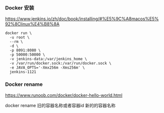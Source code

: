 
### Docker 安装
https://www.jenkins.io/zh/doc/book/installing/#%E5%9C%A8macos%E5%92%8Clinux%E4%B8%8A

```
docker run \
  -u root \
  --rm \
  -d \
  -p 8091:8080 \
  -p 50000:50000 \
  -v jenkins-data:/var/jenkins_home \
  -v /var/run/docker.sock:/var/run/docker.sock \
  -e JAVA_OPTS='-Xmx256m -Xms256m' \
  jenkins-1121
```


### Docker rename 

https://www.runoob.com/docker/docker-hello-world.html

docker rename 旧的容器名称或者容器id 新的的容器名称
